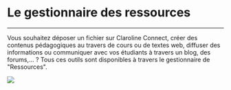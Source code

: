 # Le gestionnaire des ressources

---

Vous souhaitez déposer un fichier sur Claroline Connect, créer des contenus pédagogiques au travers de cours ou de textes web, diffuser des informations ou communiquer avec vos étudiants à travers un blog, des forums,... ? Tous ces outils sont disponibles à travers le gestionnaire de "Ressources".

![](http://www.claroline.net/uploads/custom/images/2305.png)